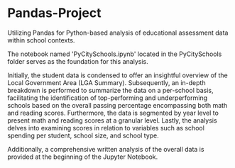 # Pandas-Project

Utilizing Pandas for Python-based analysis of educational assessment data within school contexts.

The notebook named 'PyCitySchools.ipynb' located in the PyCitySchools folder serves as the foundation for this analysis.

Initially, the student data is condensed to offer an insightful overview of the Local Government Area (LGA Summary). Subsequently, an in-depth breakdown is performed to summarize the data on a per-school basis, facilitating the identification of top-performing and underperforming schools based on the overall passing percentage encompassing both math and reading scores. Furthermore, the data is segmented by year level to present math and reading scores at a granular level. Lastly, the analysis delves into examining scores in relation to variables such as school spending per student, school size, and school type.

Additionally, a comprehensive written analysis of the overall data is provided at the beginning of the Jupyter Notebook.
